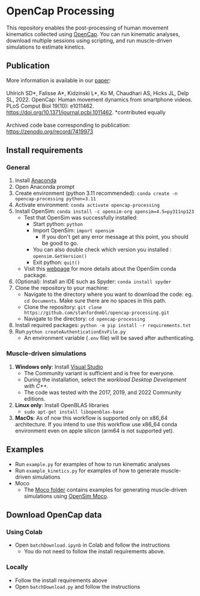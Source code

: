 # OpenCap Processing

This repository enables the post-processing of human movement kinematics collected using [OpenCap](opencap.ai). You can run kinematic analyses, download multiple sessions using scripting, and run muscle-driven simulations to estimate kinetics.

## Publication
More information is available in our [paper](https://journals.plos.org/ploscompbiol/article?id=10.1371/journal.pcbi.1011462): <br> <br>
Uhlrich SD*, Falisse A*, Kidzinski L*, Ko M, Chaudhari AS, Hicks JL, Delp SL, 2022. OpenCap: Human movement dynamics from smartphone videos. PLoS Comput Biol 19(10): e1011462. https://doi.org/10.1371/journal.pcbi.1011462. *contributed equally <br> <br>
Archived code base corresponding to publication: https://zenodo.org/record/7419973

## Install requirements
### General
1. Install [Anaconda](https://www.anaconda.com/)
1. Open Anaconda prompt
2. Create environment (python 3.11 recommended): `conda create -n opencap-processing python=3.11`
3. Activate environment: `conda activate opencap-processing`
4. Install OpenSim: `conda install -c opensim-org opensim=4.5=py311np123`
    - Test that OpenSim was successfully installed:
        - Start python: `python`
        - Import OpenSim: `import opensim`
            - If you don't get any error message at this point, you should be good to go.
        - You can also double check which version you installed : `opensim.GetVersion()`
        - Exit python: `quit()`
    - Visit this [webpage](https://opensimconfluence.atlassian.net/wiki/spaces/OpenSim/pages/53116061/Conda+Package) for more details about the OpenSim conda package.
5. (Optional): Install an IDE such as Spyder: `conda install spyder`
6. Clone the repository to your machine: 
    - Navigate to the directory where you want to download the code: eg. `cd Documents`. Make sure there are no spaces in this path.
    - Clone the repository: `git clone https://github.com/stanfordnmbl/opencap-processing.git`
    - Navigate to the directory: `cd opencap-processing`
7. Install required packages: `python -m pip install -r requirements.txt`
8. Run `python createAuthenticationEnvFile.py`
    - An environment variable (`.env` file) will be saved after authenticating.    
    
### Muscle-driven simulations
1. **Windows only**: Install [Visual Studio](https://visualstudio.microsoft.com/downloads/)
    - The Community variant is sufficient and is free for everyone.
    - During the installation, select the *workload Desktop Development with C++*.
    - The code was tested with the 2017, 2019, and 2022 Community editions.
2. **Linux only**: Install OpenBLAS libraries
    - `sudo apt-get install libopenblas-base`
3. **MacOs**: As of now this workflow is supported only on x86_64 architecture. If you intend to use this workflow use x86_64 conda environment even on apple silicon (arm64 is not supported yet). 
    
## Examples
- Run `example.py` for examples of how to run kinematic analyses
- Run `example_kinetics.py` for examples of how to generate muscle-driven simulations
- Moco
    - The [Moco folder](https://github.com/stanfordnmbl/opencap-processing/tree/main/Moco) contains examples for generating muscle-driven simulations using [OpenSim Moco](https://opensim-org.github.io/opensim-moco-site/). 

## Download OpenCap data

### Using Colab
- Open `batchDownload.ipynb` in Colab and follow the instructions
    - You do not need to follow the install requirements above.

### Locally
- Follow the install requirements above
- Open `batchDownload.py` and follow the instructions
